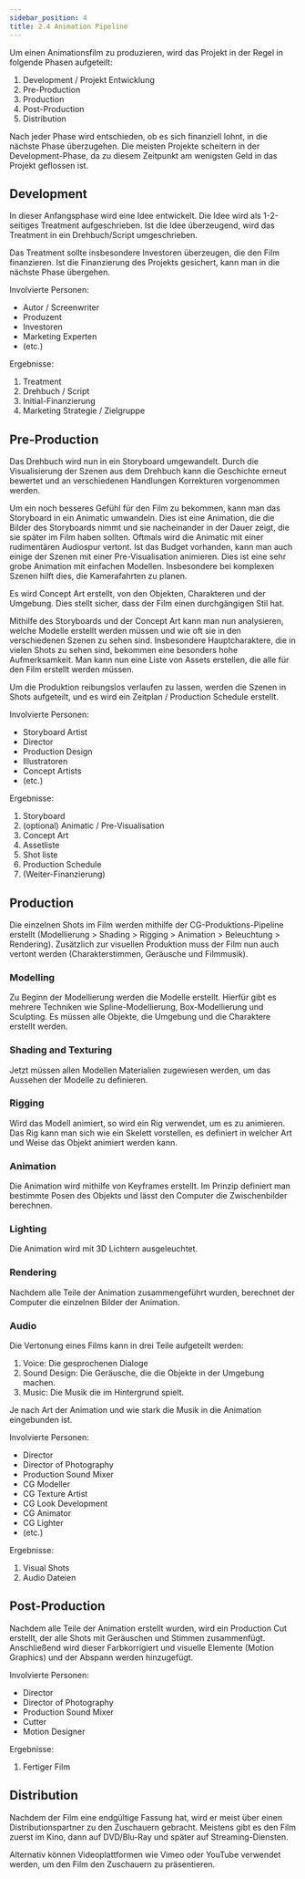 ```yaml
---
sidebar_position: 4
title: 2.4 Animation Pipeline
---
```


Um einen Animationsfilm zu produzieren, wird das Projekt in der Regel in folgende Phasen aufgeteilt:

1. Development / Projekt Entwicklung
2. Pre-Production
3. Production
4. Post-Production
5. Distribution

Nach jeder Phase wird entschieden, ob es sich finanziell lohnt, in die nächste Phase überzugehen. Die meisten Projekte scheitern in der Development-Phase, da zu diesem Zeitpunkt am wenigsten Geld in das Projekt geflossen ist.

## Development

In dieser Anfangsphase wird eine Idee entwickelt. Die Idee wird als 1-2-seitiges Treatment aufgeschrieben. Ist die Idee überzeugend, wird das Treatment in ein Drehbuch/Script umgeschrieben.

Das Treatment sollte insbesondere Investoren überzeugen, die den Film finanzieren. Ist die Finanzierung des Projekts gesichert, kann man in die nächste Phase übergehen.

Involvierte Personen:

- Autor / Screenwriter
- Produzent
- Investoren
- Marketing Experten
- (etc.)

Ergebnisse:

1. Treatment
2. Drehbuch / Script
3. Initial-Finanzierung
4. Marketing Strategie / Zielgruppe

## Pre-Production

Das Drehbuch wird nun in ein Storyboard umgewandelt. Durch die Visualisierung der Szenen aus dem Drehbuch kann die Geschichte erneut bewertet und an verschiedenen Handlungen Korrekturen vorgenommen werden.

Um ein noch besseres Gefühl für den Film zu bekommen, kann man das Storyboard in ein Animatic umwandeln. Dies ist eine Animation, die die Bilder des Storyboards nimmt und sie nacheinander in der Dauer zeigt, die sie später im Film haben sollten. Oftmals wird die Animatic mit einer rudimentären Audiospur vertont.
Ist das Budget vorhanden, kann man auch einige der Szenen mit einer Pre-Visualisation animieren. Dies ist eine sehr grobe Animation mit einfachen Modellen. Insbesondere bei komplexen Szenen hilft dies, die Kamerafahrten zu planen.

Es wird Concept Art erstellt, von den Objekten, Charakteren und der Umgebung. Dies stellt sicher, dass der Film einen durchgängigen Stil hat.

Mithilfe des Storyboards und der Concept Art kann man nun analysieren, welche Modelle erstellt werden müssen und wie oft sie in den verschiedenen Szenen zu sehen sind. Insbesondere Hauptcharaktere, die in vielen Shots zu sehen sind, bekommen eine besonders hohe Aufmerksamkeit. Man kann nun eine Liste von Assets erstellen, die alle für den Film erstellt werden müssen.

Um die Produktion reibungslos verlaufen zu lassen, werden die Szenen in Shots aufgeteilt, und es wird ein Zeitplan / Production Schedule erstellt.

Involvierte Personen:

- Storyboard Artist
- Director
- Production Design
- Illustratoren
- Concept Artists
- (etc.)

Ergebnisse:

1. Storyboard
2. (optional) Animatic / Pre-Visualisation
3. Concept Art
4. Assetliste
5. Shot liste
6. Production Schedule
7. (Weiter-Finanzierung)

## Production

Die einzelnen Shots im Film werden mithilfe der CG-Produktions-Pipeline erstellt (Modellierung > Shading > Rigging > Animation > Beleuchtung > Rendering). Zusätzlich zur visuellen Produktion muss der Film nun auch vertont werden (Charakterstimmen, Geräusche und Filmmusik).

### Modelling

Zu Beginn der Modellierung werden die Modelle erstellt. Hierfür gibt es mehrere Techniken wie Spline-Modellierung, Box-Modellierung und Sculpting. Es müssen alle Objekte, die Umgebung und die Charaktere erstellt werden.

### Shading and Texturing

Jetzt müssen allen Modellen Materialien zugewiesen werden, um das Aussehen der Modelle zu definieren.

### Rigging

Wird das Modell animiert, so wird ein Rig verwendet, um es zu animieren. Das Rig kann man sich wie ein Skelett vorstellen, es definiert in welcher Art und Weise das Objekt animiert werden kann.

### Animation

Die Animation wird mithilfe von Keyframes erstellt. Im Prinzip definiert man bestimmte Posen des Objekts und lässt den Computer die Zwischenbilder berechnen.

### Lighting

Die Animation wird mit 3D Lichtern ausgeleuchtet.

### Rendering

Nachdem alle Teile der Animation zusammengeführt wurden, berechnet der Computer die einzelnen Bilder der Animation.

### Audio

Die Vertonung eines Films kann in drei Teile aufgeteilt werden:

1. Voice: Die gesprochenen Dialoge
2. Sound Design: Die Geräusche, die die Objekte in der Umgebung machen.
3. Music: Die Musik die im Hintergrund spielt.

Je nach Art der Animation und wie stark die Musik in die Animation eingebunden ist.

Involvierte Personen:

- Director
- Director of Photography
- Production Sound Mixer
- CG Modeller
- CG Texture Artist
- CG Look Development
- CG Animator
- CG Lighter
- (etc.)

Ergebnisse:

1. Visual Shots
2. Audio Dateien

## Post-Production

Nachdem alle Teile der Animation erstellt wurden, wird ein Production Cut erstellt, der alle Shots mit Geräuschen und Stimmen zusammenfügt. Anschließend wird dieser Farbkorrigiert und visuelle Elemente (Motion Graphics) und der Abspann werden hinzugefügt.

Involvierte Personen:

- Director
- Director of Photography
- Production Sound Mixer
- Cutter
- Motion Designer

Ergebnisse:

1. Fertiger Film

## Distribution

Nachdem der Film eine endgültige Fassung hat, wird er meist über einen Distributionspartner zu den Zuschauern gebracht. Meistens gibt es den Film zuerst im Kino, dann auf DVD/Blu-Ray und später auf Streaming-Diensten.

Alternativ können Videoplattformen wie Vimeo oder YouTube verwendet werden, um den Film den Zuschauern zu präsentieren.